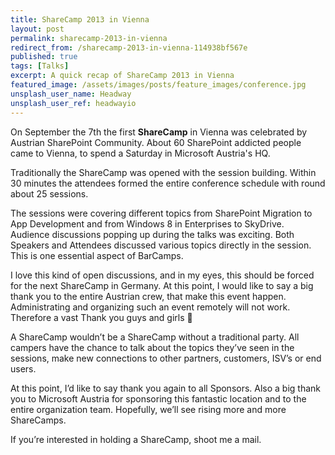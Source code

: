 ```yaml
---
title: ShareCamp 2013 in Vienna
layout: post
permalink: sharecamp-2013-in-vienna
redirect_from: /sharecamp-2013-in-vienna-114938bf567e
published: true
tags: [Talks]
excerpt: A quick recap of ShareCamp 2013 in Vienna
featured_image: /assets/images/posts/feature_images/conference.jpg
unsplash_user_name: Headway
unsplash_user_ref: headwayio
---
```


On September the 7th the first **ShareCamp** in Vienna was celebrated by Austrian SharePoint Community. About 60 SharePoint addicted people came to Vienna, to spend a Saturday in Microsoft Austria's HQ.

Traditionally the ShareCamp was opened with the session building. Within 30 minutes the attendees formed the entire conference schedule with round about 25 sessions.

The sessions were covering different topics from SharePoint Migration to App Development and from Windows 8 in Enterprises to SkyDrive. Audience discussions popping up during the talks was exciting. Both Speakers and Attendees discussed various topics directly in the session. This is one essential aspect of BarCamps.

I love this kind of open discussions, and in my eyes, this should be forced for the next ShareCamp in Germany. At this point, I would like to say a big thank you to the entire Austrian crew, that make this event happen. Administrating and organizing such an event remotely will not work. Therefore a vast Thank you guys and girls 🙂

A ShareCamp wouldn’t be a ShareCamp without a traditional party. All campers have the chance to talk about the topics they’ve seen in the sessions, make new connections to other partners, customers, ISV’s or end users.

At this point, I’d like to say thank you again to all Sponsors. Also a big thank you to Microsoft Austria for sponsoring this fantastic location and to the entire organization team. Hopefully, we’ll see rising more and more ShareCamps.

If you’re interested in holding a ShareCamp, shoot me a mail.
